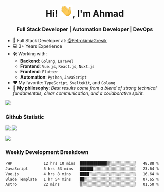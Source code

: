 <h1 align="center">Hi! <img src="https://raw.githubusercontent.com/ABSphreak/ABSphreak/master/gifs/Hi.gif" width="40px" />, I'm Ahmad</h1>

<h3 align="center">Full Stack Developer | Automation Developer | DevOps </h3>

- 🏢 Full Stack Developer at: [@PetrokimiaGresik](https://petrokimia-gresik.com)  
- 💻 3+ Years Experience  
- 🛠️ Working with: 
    - **Backend**: `Golang`, `Laravel`
    - **Frontend**: `Vue.js`, `React.js`, `Nuxt.js`
    - **Frontend**: `Flutter`
    - **Automation**: `Python`, `JavaScript`  
- ❤️ My favorite: `TypeScript`, `SvelteKit`, and `Golang`
- 🧠 **My philosophy**: *Best results come from a blend of strong technical fundamentals, clear communication, and a collaborative spirit.*

<img src="https://user-images.githubusercontent.com/73097560/115834477-dbab4500-a447-11eb-908a-139a6edaec5c.gif">
  
### Github Statistic
<p align="left">
<a href="https://github.com/ahmadlaiq97">
  <img height="180em" src="https://github-readme-stats-eight-theta.vercel.app/api?username=ahmadlaiq&show_icons=true&theme=algolia&include_all_commits=true&count_private=true"/>
  <img height="180em" src="https://github-readme-stats-eight-theta.vercel.app/api/top-langs/?username=ahmadlaiq&layout=compact&langs_count=8&theme=algolia"/>
</a>
</p>

<img src="https://user-images.githubusercontent.com/73097560/115834477-dbab4500-a447-11eb-908a-139a6edaec5c.gif">

### Weekly Development Breakdown
<!--START_SECTION:waka-->

```txt
PHP              12 hrs 10 mins  ████████████▒░░░░░░░░░░░░   48.88 %
JavaScript       5 hrs 53 mins   ██████░░░░░░░░░░░░░░░░░░░   23.64 %
Vue.js           4 hrs 8 mins    ████░░░░░░░░░░░░░░░░░░░░░   16.64 %
Blade Template   1 hr 54 mins    ██░░░░░░░░░░░░░░░░░░░░░░░   07.65 %
Astro            22 mins         ▒░░░░░░░░░░░░░░░░░░░░░░░░   01.50 %
```

<!--END_SECTION:waka-->

